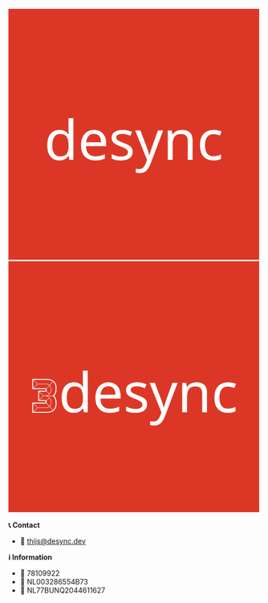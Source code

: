 ![desync](/desync.png) ![3desync](/3desync.png)

**📞 Contact**

*   📧 [thijs@desync.dev](mailto:thijs@desync.dev)

**ℹ️ Information**
 - 🏢 78109922
 - 🧾 NL003286554B73
 - 🏧 NL77BUNQ2044611627